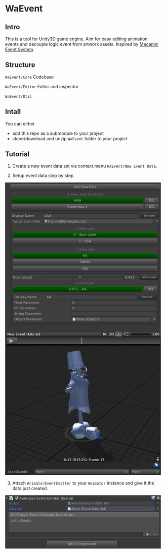 # WaEvent

## Intro
This is a tool for Unity3D game engine. Aim for easy editing animation events and decouple logic event from artwork assets. Inspired by [Mecanim Event System](https://github.com/Ginurx/MecanimEventSystem).

## Structure

`WaEvent/Core` Codebase

`WaEvent/Editor` Editor and inspector

`WaEvent/Util` 

## Intall

You can either

 - add this repo as a submodule to your project
 - clone/download and unzip `WaEvent` folder to your project
 
## Tutorial

1. Create a new event data set via context menu `WaEvent/New Event Data`.

2. Setup event data step by step.

![](/Docs/1.png)

3. Attach `AnimatorEventEmitter` to your `Animator` instance and give it the data just created.

![](/Docs/2.png)
